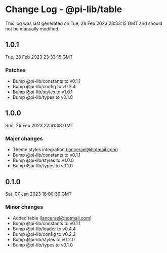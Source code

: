 # Change Log - @pi-lib/table

This log was last generated on Tue, 28 Feb 2023 23:33:15 GMT and should not be manually modified.

<!-- Start content -->

## 1.0.1

Tue, 28 Feb 2023 23:33:15 GMT

### Patches

- Bump @pi-lib/constants to v0.1.1
- Bump @pi-lib/config to v0.2.4
- Bump @pi-lib/styles to v1.0.1
- Bump @pi-lib/types to v0.1.0

## 1.0.0

Sun, 26 Feb 2023 22:41:48 GMT

### Major changes

- Theme styles integration (lancerael@hotmail.com)
- Bump @pi-lib/constants to v0.1.1
- Bump @pi-lib/styles to v1.0.0
- Bump @pi-lib/types to v0.1.0

## 0.1.0

Sat, 07 Jan 2023 18:00:36 GMT

### Minor changes

- Added table (lancerael@hotmail.com)
- Bump @pi-lib/constants to v0.1.1
- Bump @pi-lib/loader to v0.4.4
- Bump @pi-lib/config to v0.2.2
- Bump @pi-lib/styles to v0.2.0
- Bump @pi-lib/types to v0.1.0
